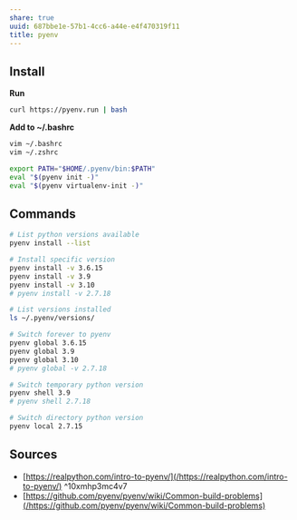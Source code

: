 ```yaml
---
share: true
uuid: 687bbe1e-57b1-4cc6-a44e-e4f470319f11
title: pyenv
---
```

## Install

**Run**

``` bash
curl https://pyenv.run | bash
```

**Add to ~/.bashrc**

``` bash
vim ~/.bashrc
vim ~/.zshrc

export PATH="$HOME/.pyenv/bin:$PATH"
eval "$(pyenv init -)"
eval "$(pyenv virtualenv-init -)"
```

## Commands

``` bash
# List python versions available
pyenv install --list

# Install specific version
pyenv install -v 3.6.15
pyenv install -v 3.9
pyenv install -v 3.10
# pyenv install -v 2.7.18

# List versions installed
ls ~/.pyenv/versions/

# Switch forever to pyenv
pyenv global 3.6.15
pyenv global 3.9
pyenv global 3.10
# pyenv global -v 2.7.18

# Switch temporary python version
pyenv shell 3.9
# pyenv shell 2.7.18

# Switch directory python version
pyenv local 2.7.15
```

## Sources

* [https://realpython.com/intro-to-pyenv/](/https://realpython.com/intro-to-pyenv/) ^10xmhp3mc4v7
* [https://github.com/pyenv/pyenv/wiki/Common-build-problems](/https://github.com/pyenv/pyenv/wiki/Common-build-problems)